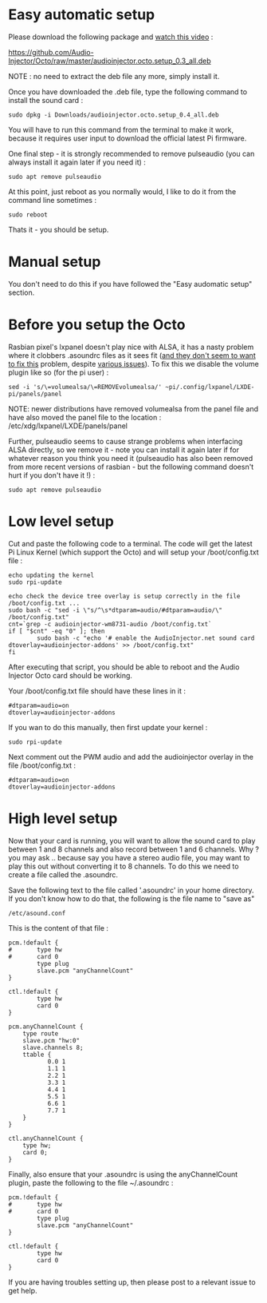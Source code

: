# Easy automatic setup
Please download the following package and [watch this video](https://www.facebook.com/plugins/video.php?href=https%3A%2F%2Fwww.facebook.com%2Faudioinjector%2Fvideos%2F1753758851602240%2F) :

https://github.com/Audio-Injector/Octo/raw/master/audioinjector.octo.setup_0.3_all.deb

NOTE : no need to extract the deb file any more, simply install it.

Once you have downloaded the .deb file, type the following command to install the sound card :
```
sudo dpkg -i Downloads/audioinjector.octo.setup_0.4_all.deb
```
You will have to run this command from the terminal to make it work, because it requires user input to download the official latest Pi firmware.

One final step - it is strongly recommended to remove pulseaudio (you can always install it again later if you need it) :
```
sudo apt remove pulseaudio
```

At this point, just reboot as you normally would, I like to do it from the command line sometimes :
```
sudo reboot
```

Thats it - you should be setup.

# Manual setup
You don't need to do this if you have followed the "Easy audomatic setup" section.
# Before you setup the Octo
Rasbian pixel's lxpanel doesn't play nice with ALSA, it has a nasty problem where it clobbers .asoundrc files as it sees fit ([and they don't seem to want to fix this](https://github.com/raspberrypi-ui/lxpanel/issues/13) problem, despite [various issues](https://github.com/raspberrypi-ui/lxpanel/issues/14)). To fix this we disable the volume plugin like so (for the pi user) :
```
sed -i 's/\=volumealsa/\=REMOVEvolumealsa/' ~pi/.config/lxpanel/LXDE-pi/panels/panel
```
NOTE: newer distributions have removed volumealsa from the panel file and have also moved the panel file to the location :  /etc/xdg/lxpanel/LXDE/panels/panel

Further, pulseaudio seems to cause strange problems when interfacing ALSA directly, so we remove it - note you can install it again later if for whatever reason you think you need it (pulseaudio has also been removed from more recent versions of rasbian - but the following command doesn't hurt if you don't have it !) :
```
sudo apt remove pulseaudio
```

# Low level setup
Cut and paste the following code to a terminal. The code will get the latest Pi Linux Kernel (which support the Octo) and will setup your /boot/config.txt file :
```
echo updating the kernel
sudo rpi-update

echo check the device tree overlay is setup correctly in the file /boot/config.txt ...
sudo bash -c "sed -i \"s/^\s*dtparam=audio/#dtparam=audio/\" /boot/config.txt"
cnt=`grep -c audioinjector-wm8731-audio /boot/config.txt`
if [ "$cnt" -eq "0" ]; then
        sudo bash -c "echo '# enable the AudioInjector.net sound card
dtoverlay=audioinjector-addons' >> /boot/config.txt"
fi
```

After executing that script, you should be able to reboot and the Audio Injector Octo card should be working.

Your /boot/config.txt file should have these lines in it :
```
#dtparam=audio=on
dtoverlay=audioinjector-addons
```

If you wan to do this manually, then first update your kernel :
```
sudo rpi-update
```

Next comment out the PWM audio and add the audioinjector overlay in the file /boot/config.txt :
```
#dtparam=audio=on
dtoverlay=audioinjector-addons
```

# High level setup
Now that your card is running, you will want to allow the sound card to play between 1 and 8 channels and also record between 1 and 6 channels. Why ? you may ask .. because say you have a stereo audio file, you may want to play this out without converting it to 8 channels. To do this we need to create a file called the .asoundrc.

Save the following text to the file called '.asoundrc' in your home directory. If you don't know how to do that, the following is the file name to "save as"
```
/etc/asound.conf
```
This is the content of that file :
```
pcm.!default {
#       type hw
#       card 0
        type plug
        slave.pcm "anyChannelCount"
}

ctl.!default {
        type hw
        card 0
}

pcm.anyChannelCount {
    type route
    slave.pcm "hw:0"
    slave.channels 8;
    ttable {
           0.0 1
           1.1 1
           2.2 1
           3.3 1
           4.4 1
           5.5 1
           6.6 1
           7.7 1
    }
}

ctl.anyChannelCount {
    type hw;
    card 0;
}
```

Finally, also ensure that your .asoundrc is using the anyChannelCount plugin, paste the following to the file ~/.asoundrc :
```
pcm.!default {
#       type hw
#       card 0
        type plug
        slave.pcm "anyChannelCount"
}

ctl.!default {
        type hw
        card 0
}
```

If you are having troubles setting up, then please post to a relevant issue to get help.
